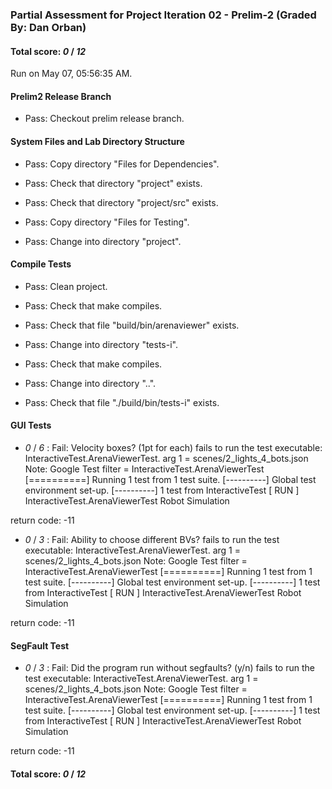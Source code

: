### Partial Assessment for Project Iteration 02 - Prelim-2 (Graded By: Dan Orban)

#### Total score: _0_ / _12_

Run on May 07, 05:56:35 AM.


#### Prelim2 Release Branch

+ Pass: Checkout prelim release branch.




#### System Files and Lab Directory Structure

+ Pass: Copy directory "Files for Dependencies".



+ Pass: Check that directory "project" exists.

+ Pass: Check that directory "project/src" exists.

+ Pass: Copy directory "Files for Testing".



+ Pass: Change into directory "project".


#### Compile Tests

+ Pass: Clean project.



+ Pass: Check that make compiles.



+ Pass: Check that file "build/bin/arenaviewer" exists.

+ Pass: Change into directory "tests-i".

+ Pass: Check that make compiles.



+ Pass: Change into directory "..".

+ Pass: Check that file "./build/bin/tests-i" exists.


#### GUI Tests

+  _0_ / _6_ : Fail: Velocity boxes? (1pt for each)
    fails to run the test executable: InteractiveTest.ArenaViewerTest.
arg  1 = scenes/2_lights_4_bots.json
Note: Google Test filter = InteractiveTest.ArenaViewerTest
[==========] Running 1 test from 1 test suite.
[----------] Global test environment set-up.
[----------] 1 test from InteractiveTest
[ RUN      ] InteractiveTest.ArenaViewerTest
Robot Simulation

return code: -11



+  _0_ / _3_ : Fail: Ability to choose different BVs?
    fails to run the test executable: InteractiveTest.ArenaViewerTest.
arg  1 = scenes/2_lights_4_bots.json
Note: Google Test filter = InteractiveTest.ArenaViewerTest
[==========] Running 1 test from 1 test suite.
[----------] Global test environment set-up.
[----------] 1 test from InteractiveTest
[ RUN      ] InteractiveTest.ArenaViewerTest
Robot Simulation

return code: -11




#### SegFault Test

+  _0_ / _3_ : Fail: Did the program run without segfaults? (y/n)
    fails to run the test executable: InteractiveTest.ArenaViewerTest.
arg  1 = scenes/2_lights_4_bots.json
Note: Google Test filter = InteractiveTest.ArenaViewerTest
[==========] Running 1 test from 1 test suite.
[----------] Global test environment set-up.
[----------] 1 test from InteractiveTest
[ RUN      ] InteractiveTest.ArenaViewerTest
Robot Simulation

return code: -11



#### Total score: _0_ / _12_

